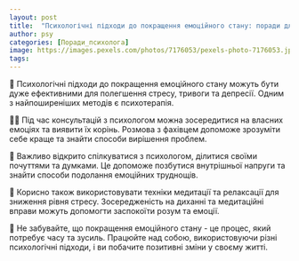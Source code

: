```yaml
---
layout: post
title:  "Психологічні підходи до покращення емоційного стану: поради для використання психотерапії та консультацій."
author: psy
categories: [Поради_психолога]
image: https://images.pexels.com/photos/7176053/pexels-photo-7176053.jpeg?auto=compress&cs=tinysrgb&fit=crop&h=627&w=1200
tags: 
---
```


🌿 Психологічні підходи до покращення емоційного стану можуть бути дуже ефективними для полегшення стресу, тривоги та депресії. Одним з найпоширеніших методів є психотерапія. 

🧘‍♂️ Під час консультацій з психологом можна зосередитися на власних емоціях та виявити їх корінь. Розмова з фахівцем допоможе зрозуміти себе краще та знайти способи вирішення проблем.

💬 Важливо відкрито спілкуватися з психологом, ділитися своїми почуттями та думками. Це допоможе позбутися внутрішньої напруги та знайти способи подолання емоційних труднощів.

🧠 Корисно також використовувати техніки медитації та релаксації для зниження рівня стресу. Зосередженість на диханні та медитаційні вправи можуть допомогти заспокоїти розум та емоції.

🌟 Не забувайте, що покращення емоційного стану - це процес, який потребує часу та зусиль. Працюйте над собою, використовуючи різні психологічні підходи, і ви побачите позитивні зміни у своєму житті.



